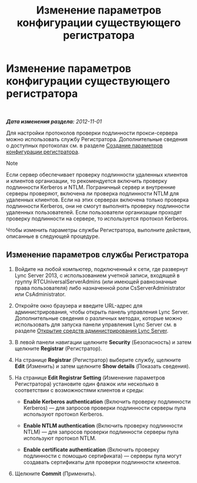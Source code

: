 ﻿---
title: Изменение параметров конфигурации существующего регистратора
TOCTitle: Изменение параметров конфигурации существующего регистратора
ms:assetid: a8931511-3e66-49ed-a3ec-03bcd61ce1f0
ms:mtpsurl: https://technet.microsoft.com/ru-ru/library/Gg182566(v=OCS.15)
ms:contentKeyID: 49310785
ms.date: 05/19/2016
mtps_version: v=OCS.15
ms.translationtype: HT
---

# Изменение параметров конфигурации существующего регистратора

 

_**Дата изменения раздела:** 2012-11-01_

Для настройки протоколов проверки подлинности прокси-сервера можно использовать службу Регистратора. Дополнительные сведения о доступных протоколах см. в разделе [Создание параметров конфигурации регистратора](lync-server-2013-create-registrar-configuration-settings.md).

> [!note]  
> Если сервер обеспечивает проверку подлинности удаленных клиентов и клиентов организации, то рекомендуется включить проверку подлинности Kerberos и NTLM. Пограничный сервер и внутренние серверы проверяют, включена ли проверка подлинности NTLM для удаленных клиентов. Если на этих серверах включена только проверка подлинности Kerberos, они не смогут выполнять проверку подлинности удаленных пользователей. Если пользователи организации проходят проверку подлинности на сервере, то используется протокол Kerberos.

Чтобы изменить параметры службы Регистратора, выполните действия, описанные в следующей процедуре.

## Изменение параметров службы Регистратора

1.  Войдите на любой компьютер, подключенный к сети, где развернут Lync Server 2013, с использованием учетной записи, входящей в группу RTCUniversalServerAdmins (или имеющей равнозначные права пользователя) либо назначенной роли CsServerAdministrator или CsAdministrator.

2.  Откройте окно браузера и введите URL-адрес для администрирования, чтобы открыть панель управления Lync Server. Дополнительные сведения о различных методах, которые можно использовать для запуска панели управления Lync Server см. в разделе [Открытие средств администрирования Lync Server](lync-server-2013-open-lync-server-administrative-tools.md).

3.  В левой панели навигации щелкните **Security** (Безопасность) и затем щелкните **Registrar** (Регистратор).

4.  На странице **Registrar** (Регистратор) выберите службу, щелкните **Edit** (Изменить) и затем щелкните **Show details** (Показать сведения).

5.  На странице **Edit Registrar Setting** (Изменение параметров Регистратора) установите один флажок или несколько в соответствии с возможностями клиентов и среды:
    
      - **Enable Kerberos authentication** (Включить проверку подлинности Kerberos) — для запросов проверки подлинности серверы пула используют протокол Kerberos.
    
      - **Enable NTLM authentication** (Включить проверку подлинности NTLM) — для запросов проверки подлинности серверы пула используют протокол NTLM.
    
      - **Enable certificate authentication** (Включить проверку подлинности с помощью сертификата) — серверы пула могут создавать сертификаты для проверки подлинности клиентов.

6.  Щелкните **Commit** (Применить).

